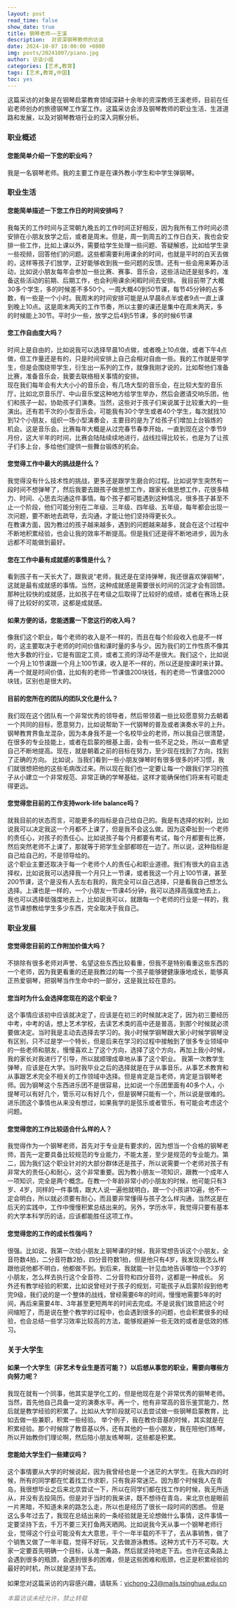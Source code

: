 ```yaml
---
layout: post
read_time: false
show_date: true
title: 钢琴老师——王溪
description:  对资深钢琴教师的访谈
date: 2024-10-07 18:00:00 +0800
img: posts/20241007/piano.jpg
author: 访谈小组
categories: [艺术,教育]
tags: [艺术,教育,中国]
toc: yes
---
```

这篇采访的对象是在钢琴启蒙教育领域深耕十余年的资深教师王溪老师，目前在任岩老师创办的旅德钢琴工作室工作。这篇采访会涉及钢琴教师的职业生活、生涯道路和发展，以及对钢琴教培行业的深入洞察分析。

### 职业概述

#### 您能简单介绍一下您的职业吗？
我是一名钢琴老师。我的主要工作是在课外教小学生和中学生弹钢琴。

### 职业生活

#### 您能简单描述一下您工作日的时间安排吗？
我每天的工作时间与正常朝九晚五的工作时间正好相反，因为我所有工作时间必须安排在小朋友放学之后，或者是周末。但是，周一到周五的工作日白天，我也会安排一些工作，比如上课以外，需要给学生处理一些问题、答疑解惑，比如给学生录一些视频，回答他们的问题。这些都需要利用课余的时间，也就是平时的白天去做的，这样等孩子们放学，正好能够收到我一些问题的反馈。还有一些会用来筹办活动，比如说小朋友每年会参加一些比赛、赛事、音乐会，这些活动还是挺多的，准备这些活动的前期、后期工作，也会利用课余闲暇时间去安排。
我目前带了大概30多个学生，多的时候差不多50个。一周大概40到50节课，每节45分钟的占多数，有一些是一个小时。我周末的时间安排可能是从早晨8点半或者9点一直上课到晚上10点。这是周末两天的工作节奏，所以主要的课还是集中在周末两天，多的时候能上30节。平时少一些，放学之后4到5节课，多的时候6节课

#### 您工作自由度大吗？
时间上是自由的，比如说我可以选择早晨10点做，或者晚上10点做，或者下午4点做，但工作量还是有的，只是时间安排上自己会相对自由一些。我的工作就是带学生，但是会围绕带学生，衍生出一系列的工作，就像我刚才说的，比如帮他们准备比赛，准备音乐会，我要去联络相关事情的安排。  
现在我们每年会有大大小小的音乐会，有几场大型的音乐会，在比较大型的音乐厅，比如北京音乐厅、中山音乐堂这种地方给学生举办，然后会邀请交响乐团，他们和孩子一起，协助孩子们演奏。当然，这些对于孩子们来说属于比较重大的一些演出。还有若干次的小型音乐会，可能我有30个学生或者40个学生，每次就找10到12个小朋友，组织一场小型演奏会，主要目的是为了给孩子们增加上台锻炼的机会。这是音乐会。比赛每年大概是从过完春节春季开始，一直到现在这个季节9月份，这大半年的时间，比赛会陆陆续续地进行，战线拉得比较长，也是为了让孩子们多上台，多给他们提供一些舞台锻炼的机会。

#### 您觉得工作中最大的挑战是什么？
我觉得没有什么技术性的挑战，更多还是跟学生磨合的过程。比如说学生突然有一段时间不想弹琴了，然后我要去跟孩子做思想工作，跟家长做思想工作，花很多精力、时间、心思去沟通这件事情。每个孩子都可能遇到这种情况，很多孩子甚至不止一个阶段，他们可能分别在二年级、三年级、四年级、五年级，每年都会出现一次问题，要不断地去疏导，去沟通，才能让他们坚持得更长久。  
在教课方面，因为教过的孩子越来越多，遇到的问题越来越多，就会在这个过程中不断地积累经验，也会让我的效率不断提高。但是我们还是得不断地进步，因为永远都不可能做到最好。

#### 您在工作中最有成就感的事情是什么？
看到孩子有一天长大了，跟我说“老师，我还是在坚持弹琴，我还很喜欢弹钢琴”，这就是最有成就感的事情。当然，这种成就感是需要很长时间的沉淀才会有回馈。那种比较快的成就感，比如孩子在考级之后取得了比较好的成绩，或者在赛场上获得了比较好的奖项，这都是成就感。

#### 如果方便的话，您能透露一下您这行的收入吗？
像我们这个职业，每个老师的收入是不一样的，而且在每个阶段收入也是不一样的，这主要取决于老师的时间价值和课时量的多与少。因为我们的工作性质不像其他大多数的行业，它是有固定工资，或者工资的浮动不是很大。我们这个，比如说一个月上10节课跟一个月上100节课，收入是不一样的，所以还是按课时来计算。再一个就是时间价值，比如有的老师一节课值200块钱，有的老师一节课值2000块钱，区别也是很大的。

#### 目前的您所在的团队的团队文化是什么？
我们现在这个团队有一个非常优秀的领导者，然后带领着一些比较愿意努力去朝着一个共同的目标，愿意努力，比如说帮助下一代钢琴的普及或者演奏水平的上升。钢琴教育界鱼龙混杂，因为本身我不是一个名校毕业的老师，所以我自己很清楚，在很多的专业技能上，或者在启蒙的根基上面，会有一些不足之处，所以一直希望自己不断地提高。现在，就是朝着之前的目标在努力，至少现在找到了方向，找到了正确的方向。
比如说，当我们看到一些小朋友弹琴时有很多很多的坏习惯，我们就很想把他的这些毛病改过来。所以现在我们也一定要让每一个跟我们学习的孩子从小建立一个非常规范、非常正确的学琴基础，这样才能确保他们将来有可能走得更远。

#### 您觉得您目前的工作支持work-life balance吗？
就我目前的状态而言，可能更多的指标是自己给自己的。我是有选择的权利，比如说我可以决定我这一个月都不上课了，但是我不会这么做。因为这牵扯到一个老师的责任心，对孩子的责任心。比如说孩子每个月都要有考试，每个月都要有比赛，然后突然老师不上课了，那就等于把学生全部都晾在一边了。所以说，这种指标是自己给自己的，不是领导给的。  
这个职业主要还取决于每一个老师个人的责任心和职业道德。我们有很大的自主选择权，比如说我可以选择我一个月只上一节课，或者我这一个月上100节课，甚至200节课，这个是没有人去左右我的，我完全可以自己选择，只是看我自己想怎么选择。上课也是一样的，一个小朋友一节课45分钟，我可以选择高强度地去上，我也可以选择低强度地去上，比如说我可以，就跟每一个老师的行业是一样的，我这节课想教给学生多少东西，完全取决于我自己。

### 职业发展

#### 您觉得您目前的工作附加价值大吗？
不排除有很多老师对声誉、名望这些东西比较看重，但我不是特别看重这些东西的一个老师，因为我更看重的还是我教过的每一个孩子能够健健康康地成长，能够真正热爱钢琴，把钢琴当作生命中的一部分，这是我比较在意的。

#### 您当时为什么会选择您现在的这个职业？
这个事情应该初中应该就决定了，应该是在初三的时候就决定了，因为初三要经历中考，中考的话，想上艺术学校，去读艺术类的高中还是普高，到那个时候就必须要做决定。当时我是主动去选择去学习的。我小时候学钢琴跟大家小时候学钢琴没有区别，只不过是学一个特长，但是后来在学习的过程中接触到了很多专业领域中的一些老师和朋友，慢慢喜欢上了这个方向，选择了这个方向，再加上我小时候，我的家长对我进行了引导，所以就顺理成章地从事了这个职业。 
我第一次教学生弹琴，应该是在大学。当时我毕业之后的选择就是在于从事音乐，从事艺术教育和从事跟艺术完全不相关的工作领域中选择。但是肯定是当老师，肯定是当钢琴老师。因为钢琴这个东西进乐团不是很容易，比如说一个乐团里面有40多个人，小提琴可以有好几个，管乐可以有好几个，但是钢琴只能有一个，所以说是很难的。进乐团这个事情也从来没有想过，如果我学的是弦乐或者管乐，有可能会考虑这个问题。

#### 您觉得您的工作比较适合什么样的人？
我觉得作为一个钢琴老师，首先对于专业是有要求的，因为想当一个合格的钢琴老师，首先一定要具备比较规范的专业能力，不能太差，至少是规范的专业能力。第二，因为我们这个职业针对的大部分群体还是孩子，所以说需要一个老师对孩子有非常大的责任心和耐心，这个非常重要。因为教小朋友一项知识，跟教一个成年人一项知识，完全是两个概念。在教一个年龄非常小的小朋友的时候，他可能只有3岁、4岁，同样的一件事情，跟大人说一遍他就明白，跟一个小孩讲10遍，他不一定会明白，所以就必须要有耐心，而且要非常懂得与孩子怎么样沟通，当然这是在后天的实践中，工作中慢慢积累总结出来的。另外，学历水平，我觉得只要有基本的大学本科学历的话，应该都能胜任这项工作。

#### 您觉得您的工作的成长性强吗？
很强。比如说，我第一次给小朋友上钢琴课的时候，我非常想告诉这个小朋友，全音符数4拍，二分音符数2拍，四分音符数1拍，但是他只有4岁，我发现我怎么样跟他说他都不明白，他都做不到。到后来，我就能一针见血地告诉哪怕一个3岁的小朋友，怎么样去执行这个全音符、二分音符和四分音符，这都是一种成长。 
另外还有教学经验的积累，比如说曾经对于孩子的规划，可能孩子从启蒙阶段到他考完9级，我们说的是一个整体的战线，曾经需要6年的时间，慢慢地需要5年的时间，再后来需要4年、3年甚至更短两年的时间去完成。不是说我们故意把这个时间缩短了，而是说在整个教学的过程中，也会遇到很多的问题，也会积累很多的经验，也会总结一些学习效率比较高的方法，能够规避掉一些无效的或者是低效的练习。

### 关于大学生

#### 如果一个大学生（非艺术专业生是否可能？）以后想从事您的职业，需要向哪些方向努力呢？
我现在就有一个同事，他其实是学化工的，但是他现在是个非常优秀的钢琴老师。当然，首先他自己具备一定的演奏水平。再一个，他有非常高的音乐鉴赏能力，然后就是教学经验的积累了。比如从大学阶段就可以去尝试做一些钢琴启蒙教育，比如去做一些兼职，积累一些经验。 
举个例子，我在教你音基的时候，其实就是在积累经验。那个时候除了教音基以外，还有其他的一些小朋友，我在陪他们练琴，所以开始教你们理论啊，然后陪小朋友练琴啊，这些都是积累。

#### 您能给大学生们一些建议吗？
这个事情要从大学的时候说起，因为我曾经也是一个迷茫的大学生。在我大四的时候，所有的同学都在忙着找工作求职，只有我非常迷茫。因为那个时候我人在青岛，我很想毕业之后来北京尝试一下，所以在同学们都在找工作的时候，我无所适从，并没有去投简历。但是对于当时的我来讲，既不想待在青岛，来北京也是眼前一片黑暗，不知道未来的路怎么走，所以也是经历了很长一段时间的困惑。 
但是这么多年过去了，我现在总结出来的一条经验就是无论想做什么事情，这件事情一定要坚持下去，千万不要三天打鱼两天晒网。比如说我今天从事一个钢琴老师行业，觉得这个行业可能没有太大意思，干个一年半载的不干了，去从事销售，做了个销售又做了一年半载，觉得不好玩，又去做游泳教练。这种方式千万不可取。大家一定要首先明确一个目标，认准一条路，然后就坚持地走下去。也许在这条路上会遇到很多的瓶颈，会遇到很多的困难，但是这些困难和瓶颈，也正是积累经验的最好的时机，所以就是坚持下去。

如果您对这篇采访的内容感兴趣，请联系：yichong-23@mails.tsinghua.edu.cn  

<em style="color: gray;">本篇访谈未经允许，禁止转载</em>
